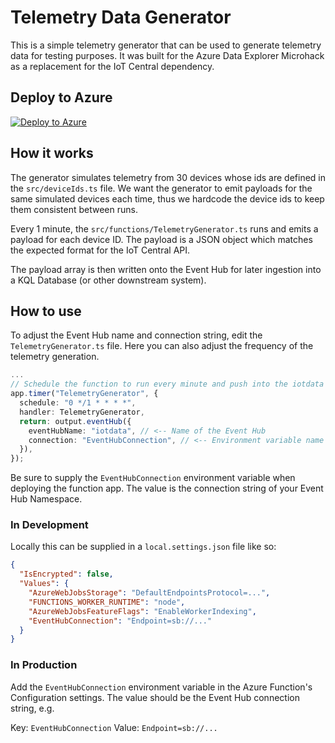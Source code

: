 # Telemetry Data Generator

This is a simple telemetry generator that can be used to generate telemetry data for testing purposes. It was built for the Azure Data Explorer Microhack as a replacement for the IoT Central dependency.

## Deploy to Azure

[![Deploy to Azure](https://aka.ms/deploytoazurebutton)](https://portal.azure.com/#create/Microsoft.Template/uri/https%3A%2F%2Fraw.githubusercontent.com%2Folafwrieden%2Ftelemetry-data-generator%2Fmain%2Finfra%2Fmain.json)

## How it works

The generator simulates telemetry from 30 devices whose ids are defined in the `src/deviceIds.ts` file. We want the generator to emit payloads for the same simulated devices each time, thus we hardcode the device ids to keep them consistent between runs.

Every 1 minute, the `src/functions/TelemetryGenerator.ts` runs and emits a payload for each device ID. The payload is a JSON object which matches the expected format for the IoT Central API.

The payload array is then written onto the Event Hub for later ingestion into a KQL Database (or other downstream system).

## How to use

To adjust the Event Hub name and connection string, edit the `TelemetryGenerator.ts` file. Here you can also adjust the frequency of the telemetry generation.

```typescript
...
// Schedule the function to run every minute and push into the iotdata Event Hub.
app.timer("TelemetryGenerator", {
  schedule: "0 */1 * * * *",
  handler: TelemetryGenerator,
  return: output.eventHub({
    eventHubName: "iotdata", // <-- Name of the Event Hub
    connection: "EventHubConnection", // <-- Environment variable name (Connection String)
  }),
});
```

Be sure to supply the `EventHubConnection` environment variable when deploying the function app. The value is the connection string of your Event Hub Namespace.

### In Development

Locally this can be supplied in a `local.settings.json` file like so:

```json
{
  "IsEncrypted": false,
  "Values": {
    "AzureWebJobsStorage": "DefaultEndpointsProtocol=...",
    "FUNCTIONS_WORKER_RUNTIME": "node",
    "AzureWebJobsFeatureFlags": "EnableWorkerIndexing",
    "EventHubConnection": "Endpoint=sb://..."
  }
}
```

### In Production

Add the `EventHubConnection` environment variable in the Azure Function's Configuration settings. The value should be the Event Hub connection string, e.g.

Key: `EventHubConnection`
Value: `Endpoint=sb://...`
